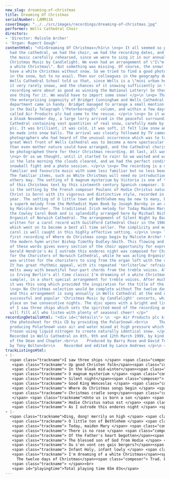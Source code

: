 ```yaml
---
new_slug: dreaming-of-christmas
title: Dreaming Of Christmas
serialNumber: LAMM116
coverImage: "../../src/images/recordings/dreaming-of-christmas.jpg"
performer: Wells Cathedral Choir
directors:
- 'Director: Malcolm Archer'
- 'Organ: Rupert Gough'
contentHtml: "<h1>Dreaming Of Christmas</h1>\n \n<p> It all seemed so perfect. We
  had the cathedral, we had the choir, we had the recording dates, and we had all
  the music carefully rehearsed, since we were to sing it in our annual concert of
  Christmas Music by Candlelight. We even had an arrangement of \"I\"m dreaming of
  a white Christmas\". But something was missing. Of course, the snow! You can\"t
  have a white Christmas without snow. So we tried to find a good photo of the Cathedral
  in the snow, but to no avail. Then our colleagues in the geography department at
  Wells Cathedral School told us that, since Wells is a \"mini urban heat island\"
  it very rarely snows, and the chances of it snowing sufficiently in time for our
  recording were about as good as winning the National Lottery! So there was only
  one thing for it. We would have to import some snow! </p>\n \n<p> That was where
  the enterprising ingenuity of Bridget Cunningham and Wells Cathedral School marketing
  department came in handy. Bridget managed to arrange a small mention of our dilemma
  in the Daily Telegraph \"Peterborough\" column, and within a few days a company
  called Air Products plc had come to the rescue. </p>\n \n<p> So it was, that on
  a bleak November day, a large lorry arrived in the peaceful surroundings of Wells
  Cathedral containing vast quantities of real snow, carefully made by Air Products
  plc. It was brilliant, it was cold, it was soft, it felt like snow and could also
  be made into snow balls. The arrival was closely followed by TV cameras and news
  photographers who had heard of the unusual occurrence which was to take place. The
  great West front of Wells Cathedral was to become a more spectacular snow scene
  than even mother nature could have arranged, and the Cathedral choristers would
  be photographed there for their Christmas recording. At last, all was perfect. </p>\n
  \n<p> Or so we thought, until it started to rain! So we waited and waited, and finally,
  in the late morning the clouds cleared, and we had the perfect conditions for a
  snowball fight and a photo session. </p>\n \n<p> The recording is a mixture of some
  familiar and favourite music with some less familiar but no less beautiful items.
  The familiar items, such as White Christmas will need no introduction, but some
  others may. The setting of O magnum mysterium by Victoria is one of the finest settings
  of this Christmas text by this sixteenth century Spanish composer. Similarly fine
  is the setting by the French composer Poulenc of Hodie Christus natus est (Today,
  Christ is born) with its vigorous and distinctive style, recorded in his centenary
  year. The setting of O little town of Bethlehem may be new to many, but it uses
  a superb melody from the Methodist Hymn Book by Joseph Barnby in an arrangement
  by Malcolm Archer. The traditional Irish melody for Today Maiden Mary comes from
  the Cowley Carol Book and is splendidly arranged here by Michael Nicholas, formerly
  Organist of Norwich Cathedral. The arrangement of Silent Night by Barry Rose was
  written for a carol record with Guildford Cathedral Choir in the 1960's, a record
  which went on to become a best all time seller. The simplicity and magic of this
  carol is well caught in this highly effective setting. </p>\n \n<p> This is the
  first recording of Where do Christmas songs begin by Malcolm Archer to a text by
  the modern hymn writer Bishop Timothy Dudley-Smith. This flowing and lyrical setting
  of these words gives every section of the choir opportunity for expressive singing.
  Gerald Hendrie's As I outrode this enderes night was composed for Christmas 1962
  for the Choristers of Norwich Cathedral, while he was acting Organist there. It
  was written for the choristers to sing from the organ loft with the composer accompanying.
  It has great rhythmic appeal, with its repeated 'terliterlow' refrain and the ending
  melts away with beautiful four-part chords from the treble voices. Also included
  is Irving Berlin's all time classic I'm dreaming of a white Christmas (RealAudio
  sample), in a short special arrangement for treble voices. After much soul searching
  it was this song which provided the inspiration for the title of the disc. </p>\n
  \n<p> No Christmas selection would be complete without The twelve days of Christmas,
  and this arrangement is sung annually in Wells Cathedral at the end of the highly
  successful and popular 'Christmas Music by Candlelight' concerts, which now take
  place on two consecutive nights. The disc opens with a bright and lively setting
  of I saw three ships which sets the spirited mood of the recording and hopefully
  will fill all who listen with plenty of seasonal cheer! </p>"
recordingDetailsHtml: "<div id=\"details\"> \n  <p> Air Products plc kindly sponsored
  the photoshoot for this CD by providing the PolarSnow©.<br>\n     The process for
  producing PolarSnow© uses air and water mixed at high pressure which is then rapidly
  frozen using liquid nitrogen to create naturally identical snow. </p>\n \n  <p>
  Recorded in Wells Cathedral on 8th, 9th and 12th March 1999, by kind permission
  of the Dean and Chapter.<br>\n    Produced by Barry Rose and David Terry<br>\n    Photograph
  by Tony Bolton<br>\n    Recorded and edited by Lance Andrews </p>\n </div>"
trackListingsHtml:
- |-
  <span class="trackname">I saw three ships </span> <span class="composer"> Trad English, arr. Malcolm Archer</span><br>
   <span class="trackname"> Up good Christen folk</span><span class="composer"> from Piae Cantiones text and arr. G.R. Woodward </span><br>
   <span class="trackname"> In the bleak mid-winter</span><span class="composer"> Harold Darke </span><br>
   <span class="trackname"> O magnum mysterium </span> <span class="composer">Tomas Luis de Victoria</span><br>
   <span class="trackname"> Silent night</span><span class="composer"> Franz Gruber, arr. Barry Rose</span><br>
   <span class="trackname"> Good King Wenceslas </span> <span class="composer">from Piae Cantiones arr. Reginald Jaques</span><br>
   <span class="trackname"> Where do Christmas songs begin </span> <span class="composer">Malcolm Archer</span><br>
   <span class="trackname"> Christmas cradle song</span><span class="composer"> Alfred Hollins<br>
   </span> <span class="trackname">Unto us is born a son </span> <span class="composer">from Piae Cantiones arr. David Willcocks</span><br>
   <span class="trackname"> Hodie Christus natus est </span> <span class="composer">Francis Poulenc</span><br>
   <span class="trackname"> As I outrode this enderes night </span> <span class="composer">Gerald Hendrie</span>
- |-
  <span class="trackname">Ding, dong! merrily on high </span> <span class="composer"> 16c French, arr. David WillcockS</span><br>
   <span class="trackname"> O little ton of Bethlehem </span> <span class="composer">Joseph Barnby, arr. Malcolm Archer</span><br>
   <span class="trackname"> Today, maiden Mary </span> <span class="composer">Trad Irish, arr. Michael Nicholas</span><br>
   <span class="trackname"> There is no rose </span> <span class="composer">15c English, ed. John Stevens</span><br>
   <span class="trackname"> Of the Father's heart begotten</span><span class="composer"> from Piae Cantiones arr. David Willcocks</span><br>
   <span class="trackname"> The blessed son of God from Hodie </span> <span class="composer">Ralph Vaughan Williams </span><br>
   <span class="trackname"> Ou s'en vont ces gais bergers?</span><span class="composer"> Claude Balbastre</span><br>
   <span class="trackname"> Infant Holy, infant lowly </span> <span class="composer">Polish, arr. David Willcocks</span><br>
   <span class="trackname"> I'm dreaming of a white Christmas</span><span class="composer"> Irving Berlin, arr. Malcolm Archer</span><span class="trackname"><br>
     The twelve days of Christmas</span><span class="composer"> Trad. English, arr. Malcolm Archer </span><br>
   <span class="trackname"> </span><br>
   <span id="playingtime">Total playing time 65m 03s</span>
---
```


